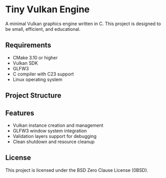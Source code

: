 # Tiny Vulkan Engine

A minimal Vulkan graphics engine written in C. This project is designed to be small, efficient, and educational.

## Requirements

- CMake 3.10 or higher
- Vulkan SDK
- GLFW3
- C compiler with C23 support
- Linux operating system

## Project Structure

## Features

- Vulkan instance creation and management
- GLFW3 window system integration
- Validation layers support for debugging
- Clean shutdown and resource cleanup

## License

This project is licensed under the BSD Zero Clause License (0BSD).
